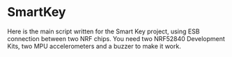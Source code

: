 # SmartKey

Here is the main script written for the Smart Key project, using ESB connection between two NRF chips.
You need two NRF52840 Development Kits, two MPU accelerometers and a buzzer to make it work. 
